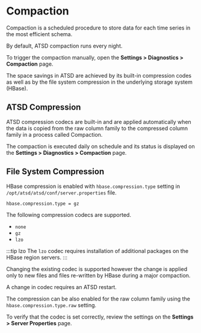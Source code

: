 # Compaction

Compaction is a scheduled procedure to store data for each time series in the most efficient schema.

By default, ATSD compaction runs every night.

To trigger the compaction manually, open the **Settings > Diagnostics > Compaction** page.

The space savings in ATSD are achieved by its built-in compression codes as well as by the file system compression in the underlying storage system (HBase).

## ATSD Compression

ATSD compression codecs are built-in and are applied automatically when the data is copied from the raw column family to the compressed column family in a process called Compaction.

The compaction is executed daily on schedule and its status is displayed on the **Settings > Diagnostics > Compaction** page.

## File System Compression

HBase compression is enabled with `hbase.compression.type` setting in `/opt/atsd/atsd/conf/server.properties` file.

```txt
hbase.compression.type = gz
```

The following compression codecs are supported.

* `none`
* `gz`
* `lzo`

<!-- markdownlint-enable MD032 -->
:::tip lzo
The `lzo` codec requires installation of additional packages on the HBase region servers.
:::
<!-- markdownlint-disable MD031 MD032 -->

Changing the existing codec is supported however the change is applied only to new files and files re-written by HBase during a major compaction.

A change in codec requires an ATSD restart.

The compression can be also enabled for the raw column family using the `hbase.compression.type.raw` setting.

To verify that the codec is set correctly, review the settings on the **Settings > Server Properties** page.